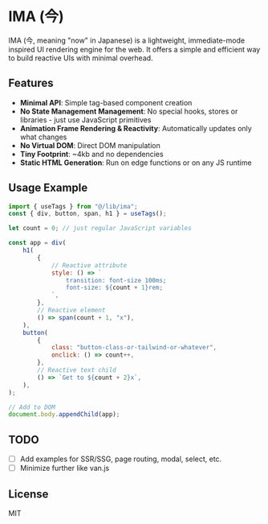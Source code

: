 # IMA (今)

IMA (今, meaning "now" in Japanese) is a lightweight, immediate-mode inspired UI rendering engine for the web. It offers a simple and efficient way to build reactive UIs with minimal overhead.

## Features

- **Minimal API**: Simple tag-based component creation
- **No State Management Management**: No special hooks, stores or libraries - just use JavaScript primitives
- **Animation Frame Rendering & Reactivity**: Automatically updates only what changes
- **No Virtual DOM**: Direct DOM manipulation
- **Tiny Footprint**: ~4kb and no dependencies
- **Static HTML Generation**: Run on edge functions or on any JS runtime

## Usage Example

```js
import { useTags } from "@/lib/ima";
const { div, button, span, h1 } = useTags();

let count = 0; // just regular JavaScript variables

const app = div(
	h1(
		{
			// Reactive attribute
			style: () => `
				transition: font-size 100ms;
				font-size: ${count + 1}rem;
			`,
		},
		// Reactive element
		() => span(count + 1, "x"),
	),
	button(
		{
			class: "button-class-or-tailwind-or-whatever",
			onclick: () => count++,
		},
		// Reactive text child
		() => `Get to ${count + 2}x`,
	),
);

// Add to DOM
document.body.appendChild(app);

```

## TODO

- [ ] Add examples for SSR/SSG, page routing, modal, select, etc.
- [ ] Minimize further like van.js

## License

MIT
